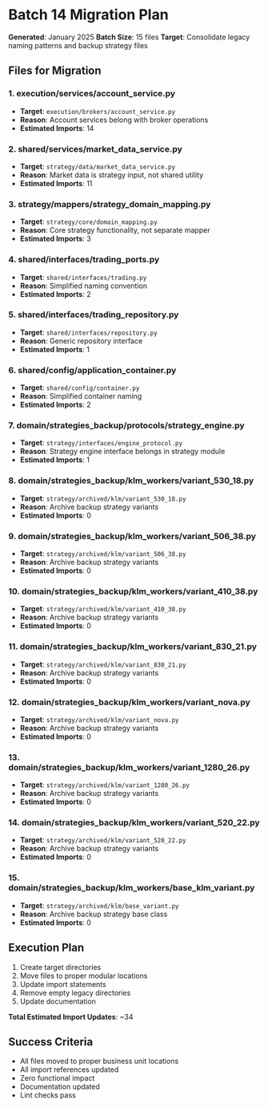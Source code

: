 # Batch 14 Migration Plan

**Generated**: January 2025
**Batch Size**: 15 files
**Target**: Consolidate legacy naming patterns and backup strategy files

## Files for Migration

### 1. execution/services/account_service.py
- **Target**: `execution/brokers/account_service.py`
- **Reason**: Account services belong with broker operations
- **Estimated Imports**: 14

### 2. shared/services/market_data_service.py  
- **Target**: `strategy/data/market_data_service.py`
- **Reason**: Market data is strategy input, not shared utility
- **Estimated Imports**: 11

### 3. strategy/mappers/strategy_domain_mapping.py
- **Target**: `strategy/core/domain_mapping.py`
- **Reason**: Core strategy functionality, not separate mapper
- **Estimated Imports**: 3

### 4. shared/interfaces/trading_ports.py
- **Target**: `shared/interfaces/trading.py`
- **Reason**: Simplified naming convention
- **Estimated Imports**: 2

### 5. shared/interfaces/trading_repository.py
- **Target**: `shared/interfaces/repository.py`
- **Reason**: Generic repository interface
- **Estimated Imports**: 1

### 6. shared/config/application_container.py
- **Target**: `shared/config/container.py`
- **Reason**: Simplified container naming
- **Estimated Imports**: 2

### 7. domain/strategies_backup/protocols/strategy_engine.py
- **Target**: `strategy/interfaces/engine_protocol.py`
- **Reason**: Strategy engine interface belongs in strategy module
- **Estimated Imports**: 1

### 8. domain/strategies_backup/klm_workers/variant_530_18.py
- **Target**: `strategy/archived/klm/variant_530_18.py`
- **Reason**: Archive backup strategy variants
- **Estimated Imports**: 0

### 9. domain/strategies_backup/klm_workers/variant_506_38.py
- **Target**: `strategy/archived/klm/variant_506_38.py`
- **Reason**: Archive backup strategy variants
- **Estimated Imports**: 0

### 10. domain/strategies_backup/klm_workers/variant_410_38.py
- **Target**: `strategy/archived/klm/variant_410_38.py`
- **Reason**: Archive backup strategy variants
- **Estimated Imports**: 0

### 11. domain/strategies_backup/klm_workers/variant_830_21.py
- **Target**: `strategy/archived/klm/variant_830_21.py`
- **Reason**: Archive backup strategy variants
- **Estimated Imports**: 0

### 12. domain/strategies_backup/klm_workers/variant_nova.py
- **Target**: `strategy/archived/klm/variant_nova.py`
- **Reason**: Archive backup strategy variants
- **Estimated Imports**: 0

### 13. domain/strategies_backup/klm_workers/variant_1280_26.py
- **Target**: `strategy/archived/klm/variant_1280_26.py`
- **Reason**: Archive backup strategy variants
- **Estimated Imports**: 0

### 14. domain/strategies_backup/klm_workers/variant_520_22.py
- **Target**: `strategy/archived/klm/variant_520_22.py`
- **Reason**: Archive backup strategy variants
- **Estimated Imports**: 0

### 15. domain/strategies_backup/klm_workers/base_klm_variant.py
- **Target**: `strategy/archived/klm/base_variant.py`
- **Reason**: Archive backup strategy base class
- **Estimated Imports**: 0

## Execution Plan

1. Create target directories
2. Move files to proper modular locations
3. Update import statements
4. Remove empty legacy directories
5. Update documentation

**Total Estimated Import Updates**: ~34

## Success Criteria

- All files moved to proper business unit locations
- All import references updated
- Zero functional impact
- Documentation updated
- Lint checks pass
